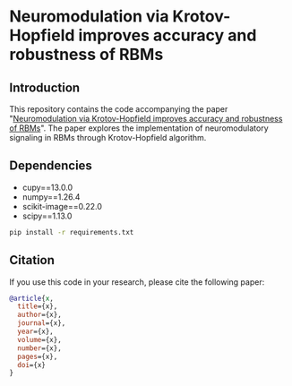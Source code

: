 # Neuromodulation via Krotov-Hopfield improves accuracy and robustness of RBMs

## Introduction
This repository contains the code accompanying the paper "[Neuromodulation via Krotov-Hopfield improves accuracy and robustness of RBMs](link)". 
The paper explores the implementation of neuromodulatory signaling in RBMs through Krotov-Hopfield algorithm.

## Dependencies

- cupy==13.0.0  
- numpy==1.26.4
- scikit-image==0.22.0
- scipy==1.13.0

```bash
pip install -r requirements.txt
```
## Citation

If you use this code in your research, please cite the following paper:

```bibtex
@article{x,
  title={x},
  author={x},
  journal={x},
  year={x},
  volume={x},
  number={x},
  pages={x},
  doi={x}
}


